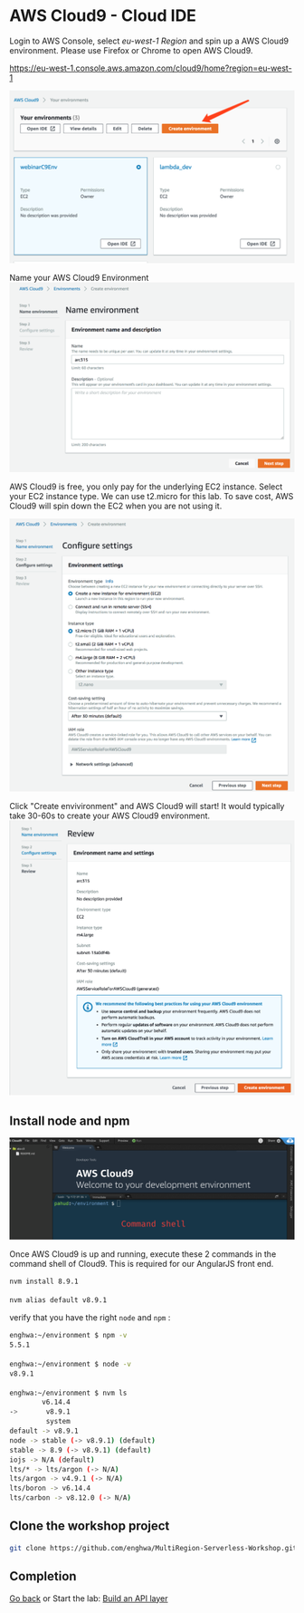 # AWS Cloud9 - Cloud IDE

Login to AWS Console, select *eu-west-1 Region* and spin up a AWS Cloud9 environment. Please use Firefox or Chrome to open AWS Cloud9. 

https://eu-west-1.console.aws.amazon.com/cloud9/home?region=eu-west-1 

![Create AWS Cloud9](../images/00-c9-01.png)

Name your AWS Cloud9 Environment
![Create AWS Cloud9](../images/00-c9-02.png)

AWS Cloud9 is free, you only pay for the underlying EC2 instance. Select your EC2 instance type. We can use t2.micro for this lab. To save cost, AWS Cloud9 will spin down the EC2 when you are not using it.

![Create AWS Cloud9](../images/00-c9-03.png)

Click "Create envivironment" and AWS Cloud9 will start! It would typically take 30-60s to create your AWS Cloud9 environment.
![Create AWS Cloud9](../images/00-c9-04.png)

## Install node and npm 

![Create AWS Cloud9](../images/00-c9-05.png)

Once AWS Cloud9 is up and running, execute these 2 commands in the command shell of Cloud9. This is required for our AngularJS front end.

```bash
nvm install 8.9.1

nvm alias default v8.9.1

```

verify that you have the right `node` and `npm` :

```bash
enghwa:~/environment $ npm -v
5.5.1

enghwa:~/environment $ node -v
v8.9.1

enghwa:~/environment $ nvm ls
        v6.14.4  
->       v8.9.1  
         system  
default -> v8.9.1
node -> stable (-> v8.9.1) (default)
stable -> 8.9 (-> v8.9.1) (default)
iojs -> N/A (default)
lts/* -> lts/argon (-> N/A)
lts/argon -> v4.9.1 (-> N/A)
lts/boron -> v6.14.4
lts/carbon -> v8.12.0 (-> N/A)

```

## Clone the workshop project
```bash
git clone https://github.com/enghwa/MultiRegion-Serverless-Workshop.git

```

## Completion
[Go back](../README.md) or
Start the lab: [Build an API layer](../1_API/README.md)
